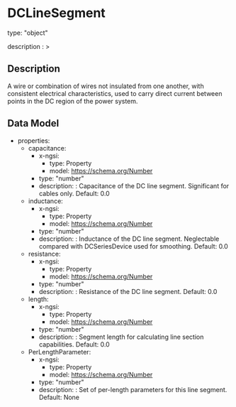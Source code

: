 # DCLineSegment
type: "object"
description : >
## Description
A wire or combination of wires not insulated from one another, with consistent electrical characteristics, used to carry direct current between points in the DC region of the power system.

## Data Model
  - properties:
    - capacitance:
      - x-ngsi:
        - type: Property
        - model: https://schema.org/Number
      - type: "number"
      - description: : Capacitance of the DC line segment. Significant for cables only. Default: 0.0
    - inductance:
      - x-ngsi:
        - type: Property
        - model: https://schema.org/Number
      - type: "number"
      - description: : Inductance of the DC line segment. Neglectable compared with DCSeriesDevice used for smoothing. Default: 0.0
    - resistance:
      - x-ngsi:
        - type: Property
        - model: https://schema.org/Number
      - type: "number"
      - description: : Resistance of the DC line segment. Default: 0.0
    - length:
      - x-ngsi:
        - type: Property
        - model: https://schema.org/Number
      - type: "number"
      - description: : Segment length for calculating line section capabilities. Default: 0.0
    - PerLengthParameter:
      - x-ngsi:
        - type: Property
        - model: https://schema.org/Number
      - type: "number"
      - description: : Set of per-length parameters for this line segment. Default: None
